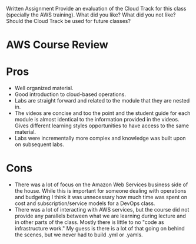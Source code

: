 Written Assignment
Provide an evaluation of the Cloud Track for this class (specially the AWS training). What did you like?
What did you not like? Should the Cloud Track be used for future classes?

# **AWS Course Review**

# Pros
- Well organized material.
- Good introduction to cloud-based operations.
- Labs are straight forward and related to the module that they are nested in.
- The videos are concise and too the point and the student guide for each module is almost identical to the information provided in the videos.  Gives different learning styles opportunities to have access to the same material.
- Labs were incrementally more complex and knowledge was built upon on subsequent labs.

# Cons
- There was a lot of focus on the Amazon Web Services business side of the house.  While this is important for someone dealing with operations and budgeting I think it was unnecessary how much time was spent on cost and subscription/service models for a DevOps class.
- There was a lot of interacting with AWS services, but the course did not provide any parallels between what we are learning during lecture and in other parts of the class.  Mostly there is little to no "code as infrastructure work." My guess is there is a lot of that going on behind the scenes, but we never had to build .yml or .yamls.